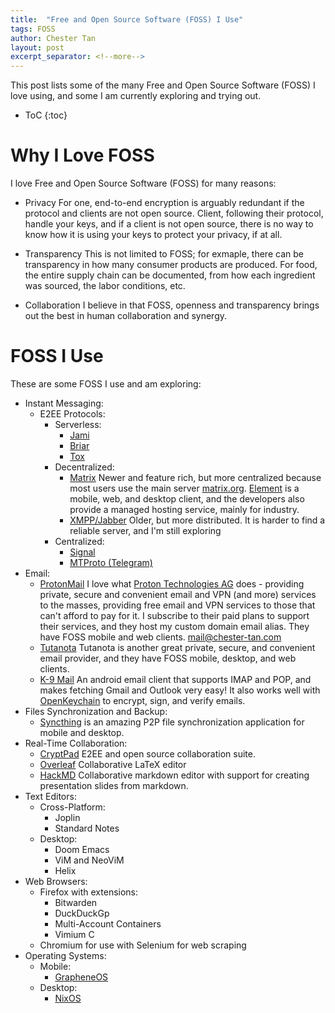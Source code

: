 ```yaml
---
title:  "Free and Open Source Software (FOSS) I Use"
tags: FOSS
author: Chester Tan
layout: post
excerpt_separator: <!--more-->
---
```


This post lists some of the many Free and Open Source Software \(FOSS\) I love using, and some I am currently exploring and trying out. 

<!--more-->

* ToC
{:toc}

# Why I Love FOSS

I love Free and Open Source Software (FOSS) for many reasons:

* Privacy
  For one, end-to-end encryption is arguably redundant if the protocol and clients are not open source. Client, following their protocol, handle your keys, and if a client is not open source, there is no way to know how it is using your keys to protect your privacy, if at all.

* Transparency
  This is not limited to FOSS; for exmaple, there can be transparency in how many consumer products are produced. For food, the entire supply chain can be documented, from how each ingredient was sourced, the labor conditions, etc.

* Collaboration
  I believe in that FOSS, openness and transparency brings out the best in human collaboration and synergy.

# FOSS I Use

These are some FOSS I use and am exploring:

* Instant Messaging:
  * E2EE Protocols:
    * Serverless:
      * [Jami](https://jami.net)
      * [Briar](https://briarproject.org/)
      * [Tox](https://tox.chat/)
    * Decentralized:
      * [Matrix](https://matrix.org)
        Newer and feature rich, but more centralized because most users use the main server [matrix.org](https://matrix.org). [Element](https://element.io) is a mobile, web, and desktop client, and the developers also provide a managed hosting service, mainly for industry.
      * [XMPP/Jabber](https://xmpp.org)
        Older, but more distributed. It is harder to find a reliable server, and I'm still exploring
    * Centralized:
      * [Signal](https://signal.org)
      * [MTProto \(Telegram\)](https://telegram.org)
* Email:
  * [ProtonMail](https://protonmail.com)
    I love what [Proton Technologies AG](https://en.wikipedia.org/wiki/Proton_Technologies) does - providing private, secure and convenient email and VPN \(and more\) services to the masses, providing free email and VPN services to those that can't afford to pay for it. I subscribe to their paid plans to support their services, and they host my custom domain email alias. They have FOSS mobile and web clients. [mail@chester-tan.com](mailto:mail@chester-tan.com)
  * [Tutanota](https://tutanota.com)
    Tutanota is another great private, secure, and convenient email provider, and they have FOSS mobile, desktop, and web clients. 
  * [K-9 Mail](https://k9mail.app/)
    An android email client that supports IMAP and POP, and makes fetching Gmail and Outlook very easy! It also works well with [OpenKeychain](https://www.openkeychain.org/) to encrypt, sign, and verify emails.
* Files Synchronization and Backup:
  * [Syncthing](https://syncthing.net) is an amazing P2P file synchronization application for mobile and desktop.
* Real-Time Collaboration:
  * [CryptPad](https://cryptpad.fr)
  E2EE and open source collaboration suite.
  * [Overleaf](https://overleaf.com)
  Collaborative LaTeX editor
  * [HackMD](https://hackmd.io)
  Collaborative markdown editor with support for creating presentation slides from markdown.
* Text Editors:
  * Cross-Platform:
    * Joplin
    * Standard Notes
  * Desktop:
    * Doom Emacs
    * ViM and NeoViM
    * Helix
* Web Browsers:
  * Firefox with extensions:
    * Bitwarden
    * DuckDuckGp
    * Multi-Account Containers
    * Vimium C
  * Chromium for use with Selenium for web scraping
* Operating Systems:
  * Mobile:
    * [GrapheneOS](https://grapheneos.org)
  * Desktop:
    * [NixOS](https://nixos.org)

